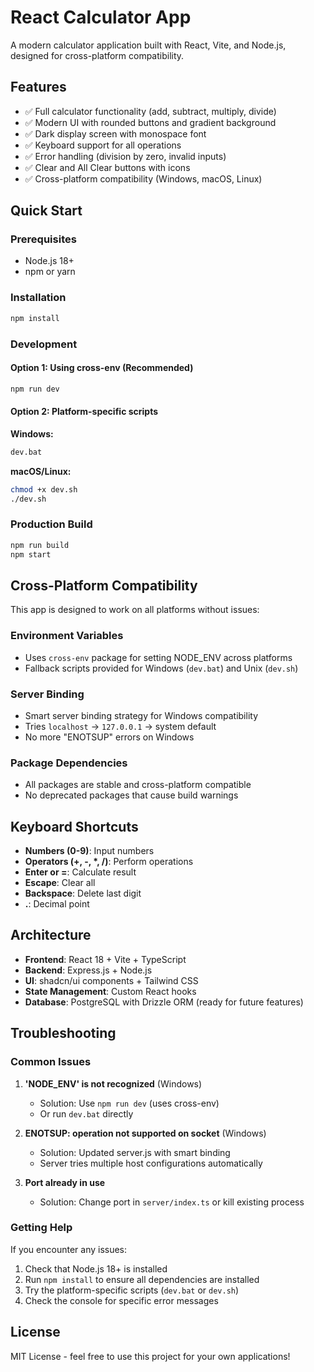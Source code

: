 # React Calculator App

A modern calculator application built with React, Vite, and Node.js, designed for cross-platform compatibility.

## Features

- ✅ Full calculator functionality (add, subtract, multiply, divide)
- ✅ Modern UI with rounded buttons and gradient background
- ✅ Dark display screen with monospace font
- ✅ Keyboard support for all operations
- ✅ Error handling (division by zero, invalid inputs)
- ✅ Clear and All Clear buttons with icons
- ✅ Cross-platform compatibility (Windows, macOS, Linux)

## Quick Start

### Prerequisites
- Node.js 18+ 
- npm or yarn

### Installation
```bash
npm install
```

### Development

#### Option 1: Using cross-env (Recommended)
```bash
npm run dev
```

#### Option 2: Platform-specific scripts
**Windows:**
```bash
dev.bat
```

**macOS/Linux:**
```bash
chmod +x dev.sh
./dev.sh
```

### Production Build
```bash
npm run build
npm start
```

## Cross-Platform Compatibility

This app is designed to work on all platforms without issues:

### Environment Variables
- Uses `cross-env` package for setting NODE_ENV across platforms
- Fallback scripts provided for Windows (`dev.bat`) and Unix (`dev.sh`)

### Server Binding
- Smart server binding strategy for Windows compatibility
- Tries `localhost` → `127.0.0.1` → system default
- No more "ENOTSUP" errors on Windows

### Package Dependencies
- All packages are stable and cross-platform compatible
- No deprecated packages that cause build warnings

## Keyboard Shortcuts

- **Numbers (0-9)**: Input numbers
- **Operators (+, -, *, /)**: Perform operations
- **Enter or =**: Calculate result
- **Escape**: Clear all
- **Backspace**: Delete last digit
- **.**: Decimal point

## Architecture

- **Frontend**: React 18 + Vite + TypeScript
- **Backend**: Express.js + Node.js
- **UI**: shadcn/ui components + Tailwind CSS
- **State Management**: Custom React hooks
- **Database**: PostgreSQL with Drizzle ORM (ready for future features)

## Troubleshooting

### Common Issues

1. **'NODE_ENV' is not recognized** (Windows)
   - Solution: Use `npm run dev` (uses cross-env)
   - Or run `dev.bat` directly

2. **ENOTSUP: operation not supported on socket** (Windows)
   - Solution: Updated server.js with smart binding
   - Server tries multiple host configurations automatically

3. **Port already in use**
   - Solution: Change port in `server/index.ts` or kill existing process

### Getting Help

If you encounter any issues:
1. Check that Node.js 18+ is installed
2. Run `npm install` to ensure all dependencies are installed
3. Try the platform-specific scripts (`dev.bat` or `dev.sh`)
4. Check the console for specific error messages

## License

MIT License - feel free to use this project for your own applications!